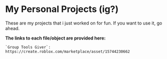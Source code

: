 # My Personal Projects (ig?)

These are my projects that i just worked on for fun.
If you want to use it, go ahead.

**The links to each file/object are provided here:**

```
`Group Tools Giver`:
https://create.roblox.com/marketplace/asset/15744230662
```
